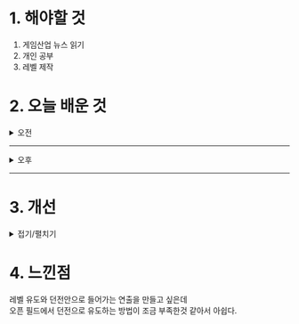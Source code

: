 
# 1. 해야할 것

1. 게임산업 뉴스 읽기 
2. 개인 공부  
3. 레벨 제작



# 2. 오늘 배운 것

<details>
<summary>오전</summary>

## 오늘의 뉴스
### [기사: 킹오파 스튜디오](https://www.inven.co.kr/webzine/news/?news=302010)
![image](https://github.com/user-attachments/assets/abcb6405-7724-42cf-b0d3-9b33e063eff8)
```
킹오파 스튜디오가 만들어졌다.
내가 개인적으로 좋아하는 격투 IP라서 잘 되면 좋겠다고 바랬는데
이번에 전문 스튜디오가 생겨서 멋진 캐릭터들이 활약할 수 있는 세계관과 게임이 만들어졌으면 좋겠다.
```
</details>

****

<details>
<summary>오후</summary>

## 레벨 제작
![image](https://github.com/user-attachments/assets/37ef6d74-42e6-4450-9b54-9a87b085dc3a)

![image](https://github.com/user-attachments/assets/381561c6-1c06-42a4-a23e-01bfc1d99027)

</details>

****


# 3. 개선


<details>
<summary>접기/펼치기</summary>


</details>



# 4. 느낀점
레벨 유도와 던전안으로 들어가는 연출을 만들고 싶은데\
오픈 필드에서 던전으로 유도하는 방법이 조금 부족한것 같아서 아쉽다.

